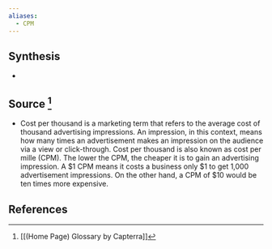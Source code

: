 ```yaml
---
aliases:
  - CPM
---
```

## Synthesis
- 
## Source [^1]
- Cost per thousand is a marketing term that refers to the average cost of thousand advertising impressions. An impression, in this context, means how many times an advertisement makes an impression on the audience via a view or click-through. Cost per thousand is also known as cost per mille (CPM). The lower the CPM, the cheaper it is to gain an advertising impression. A $1 CPM means it costs a business only $1 to get 1,000 advertisement impressions. On the other hand, a CPM of $10 would be ten times more expensive.
## References

[^1]: [[(Home Page) Glossary by Capterra]]